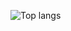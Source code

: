 ![Top langs](https://github-readme-stats.vercel.app/api/top-langs/?username=eldyj&theme=dark&layout=compact)
